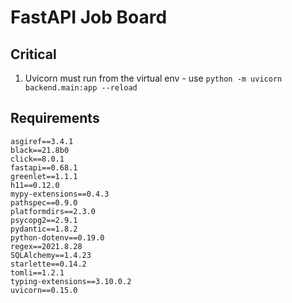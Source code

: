 # FastAPI Job Board

## Critical

1. Uvicorn must run from the virtual env - use `python -m uvicorn backend.main:app --reload`

## Requirements

```
asgiref==3.4.1
black==21.8b0
click==8.0.1
fastapi==0.68.1
greenlet==1.1.1
h11==0.12.0
mypy-extensions==0.4.3
pathspec==0.9.0
platformdirs==2.3.0
psycopg2==2.9.1
pydantic==1.8.2
python-dotenv==0.19.0
regex==2021.8.28
SQLAlchemy==1.4.23
starlette==0.14.2
tomli==1.2.1
typing-extensions==3.10.0.2
uvicorn==0.15.0
```
